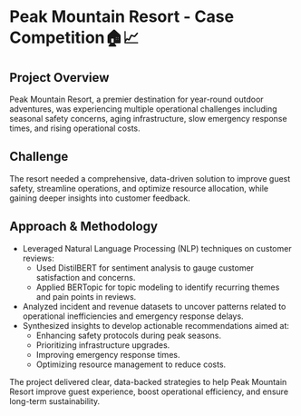 # Peak Mountain Resort - Case Competition🏠📈

## Project Overview

Peak Mountain Resort, a premier destination for year-round outdoor adventures, was experiencing multiple operational challenges including seasonal safety concerns, aging infrastructure, slow emergency response times, and rising operational costs.

## Challenge

The resort needed a comprehensive, data-driven solution to improve guest safety, streamline operations, and optimize resource allocation, while gaining deeper insights into customer feedback.

## Approach & Methodology

- Leveraged Natural Language Processing (NLP) techniques on customer reviews:
    - Used DistilBERT for sentiment analysis to gauge customer satisfaction and concerns.
    - Applied BERTopic for topic modeling to identify recurring themes and pain points in reviews.
- Analyzed incident and revenue datasets to uncover patterns related to operational inefficiencies and emergency response delays.
- Synthesized insights to develop actionable recommendations aimed at:
    - Enhancing safety protocols during peak seasons.
    - Prioritizing infrastructure upgrades.
    - Improving emergency response times.
    - Optimizing resource management to reduce costs.
 
The project delivered clear, data-backed strategies to help Peak Mountain Resort improve guest experience, boost operational efficiency, and ensure long-term sustainability.

